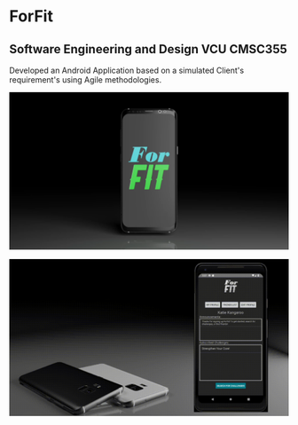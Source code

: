 # ForFit
## Software Engineering and Design VCU CMSC355
 
 Developed an Android Application based on a simulated Client's requirement's using Agile methodologies.

![The ForFit logo on an Andriod phone](https://github.com/TylerGriggs/Android_App_ForFit/blob/main/Media/image2.png?raw=true)

![Demonstration of the ForFit app's friends list activity](https://github.com/TylerGriggs/Android_App_ForFit/blob/main/Media/BBB2.gif?raw=true)

